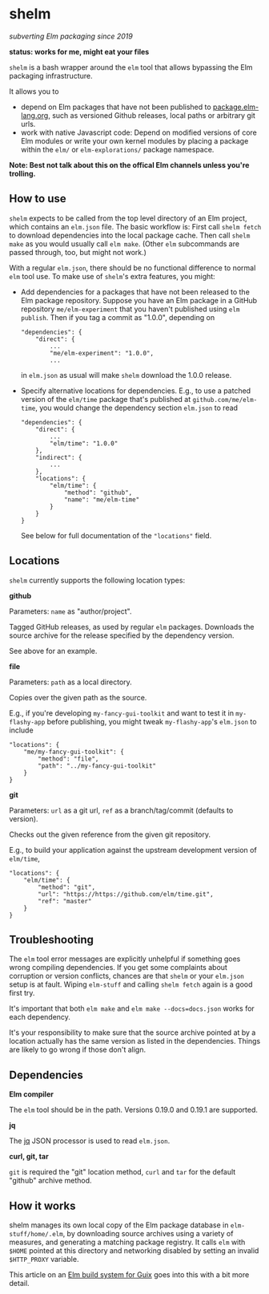 # shelm
_subverting Elm packaging since 2019_

__status: works for me, might eat your files__

`shelm` is a bash wrapper around the `elm` tool that allows bypassing
the Elm packaging infrastructure.

It allows you to
- depend on Elm packages that have not been published to
  [package.elm-lang.org](https://package.elm-lang.org), such as
  versioned Github releases, local paths or arbitrary git urls.
- work with native Javascript code: Depend on modified versions of core
  Elm modules or write your own kernel modules by placing a package within
  the `elm/` or `elm-explorations/` package namespace.

__Note: Best not talk about this on the offical Elm channels unless you're
trolling.__


## How to use

`shelm` expects to be called from the top level directory of an Elm project,
which contains an `elm.json` file. The basic workflow is: First call
`shelm fetch` to download dependencies into the local package cache. Then
call `shelm make` as you would usually call `elm make`. (Other `elm` subcommands
are passed through, too, but might not work.)

With a regular `elm.json`, there should be no functional difference to normal
`elm` tool use. To make use of `shelm`'s extra features, you might:

- Add dependencies for a packages that have not been released to the Elm
  package repository. Suppose you have an Elm package in a GitHub repository
  `me/elm-experiment` that you haven't published using `elm publish`. Then if
  you tag a commit as "1.0.0", depending on
  ```
  "dependencies": {
      "direct": {
          ...
          "me/elm-experiment": "1.0.0",
          ...
  ```
  in `elm.json` as usual will make `shelm` download the 1.0.0 release.

- Specify alternative locations for dependencies. E.g., to use a patched
  version of the `elm/time` package that's published at `github.com/me/elm-time`,
  you would change the dependency section `elm.json` to read
  ```
  "dependencies": {
      "direct": {
          ...
          "elm/time": "1.0.0"
      },
      "indirect": {
          ...
      },
      "locations": {
          "elm/time": {
              "method": "github",
              "name": "me/elm-time"
          }
      }
  }
  ```
  See below for full documentation of the `"locations"` field.


## Locations

`shelm` currently supports the following location types:

__github__

Parameters: `name` as "author/project".

Tagged GitHub releases, as used by regular `elm` packages. Downloads the
source archive for the release specified by the dependency version.

See above for an example.

__file__

Parameters: `path` as a local directory.

Copies over the given path as the source.

E.g., if you're developing `my-fancy-gui-toolkit` and want to test
it in `my-flashy-app` before publishing, you might tweak `my-flashy-app`'s
`elm.json` to include
```
"locations": {
    "me/my-fancy-gui-toolkit": {
        "method": "file",
        "path": "../my-fancy-gui-toolkit"
    }
}
```

__git__

Parameters: `url` as a git url, `ref` as a branch/tag/commit (defaults to version).

Checks out the given reference from the given git repository.

E.g., to build your application against the upstream development version
of `elm/time`,
```
"locations": {
    "elm/time": {
        "method": "git",
        "url": "https://https://github.com/elm/time.git",
        "ref": "master"
    }
}
```


## Troubleshooting

The `elm` tool error messages are explicitly unhelpful if something goes wrong
compiling dependencies. If you get some complaints about corruption or version
conflicts, chances are that `shelm` or your `elm.json` setup is at fault. Wiping
`elm-stuff` and calling `shelm fetch` again is a good first try.

It's important that both `elm make` and `elm make --docs=docs.json` works for
each dependency.

It's your responsibility to make sure that the source archive pointed at by
a location actually has the same version as listed in the dependencies. Things
are likely to go wrong if those don't align.


## Dependencies

__Elm compiler__

The `elm` tool should be in the path. Versions 0.19.0 and 0.19.1 are supported.

__jq__

The [jq](https://stedolan.github.io/jq/) JSON processor is used to read `elm.json`.

__curl, git, tar__

`git` is required the "git" location method, `curl` and `tar` for the default
"github" archive method.


## How it works

shelm manages its own local copy of the Elm package database in
`elm-stuff/home/.elm`, by downloading source archives using a variety
of measures, and generating a matching package registry.
It calls `elm` with `$HOME` pointed at this directory and networking
disabled by setting an invalid `$HTTP_PROXY` variable.

This article on an [Elm build system for Guix](https://vllmrt.net/spam/guix-elm-2.html)
goes into this with a bit more detail.
